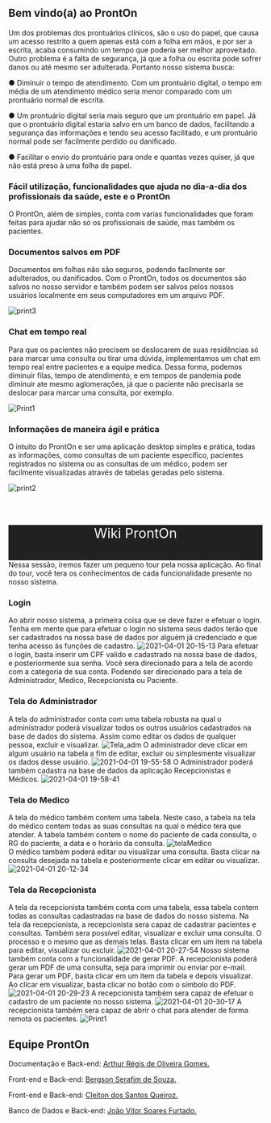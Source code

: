 ## Bem vindo(a) ao ProntOn

Um dos problemas dos prontuários clínicos, são o uso do papel, que causa um acesso
restrito a quem apenas está com a folha em mãos, e por ser a escrita, acaba consumindo um
tempo que poderia ser melhor aproveitado.
Outro problema é a falta de segurança, já que a folha ou escrita pode sofrer danos ou
até mesmo ser adulterada.
Portanto nosso sistema busca:

● Diminuir o tempo de atendimento. Com um prontuário digital, o tempo em
média de um atendimento médico seria menor comparado com um prontuário
normal de escrita.

● Um prontuário digital seria mais seguro que um prontuário em papel. Já que o
prontuário digital estaria salvo em um banco de dados, facilitando a segurança
das informações e tendo seu acesso facilitado, e um prontuário normal pode ser
facilmente perdido ou danificado.

● Facilitar o envio do prontuário para onde e quantas vezes quiser, já que não
está preso à uma folha de papel.

### Fácil utilização, funcionalidades que ajuda no dia-a-dia dos profissionais da saúde, este e o ProntOn

O ProntOn, além de simples, conta com varias funcionalidades que foram feitas para ajudar não só os profissionais de saúde, mas também os pacientes.

### Documentos salvos em PDF

Documentos em folhas não são seguros, podendo facilmente ser adulterados, ou danificados. Com o ProntOn, todos os documentos são salvos no nosso servidor e também podem ser salvos pelos nossos usuários localmente em seus computadores em um arquivo PDF.

![print3](https://user-images.githubusercontent.com/57187549/112927690-c57dc380-90eb-11eb-85e1-b48999619d72.png)

### Chat em tempo real

Para que os pacientes não precisem se deslocarem de suas residências só para marcar uma consulta ou tirar uma dúvida, implementamos um chat em tempo real entre pacientes e a equipe medica. Dessa forma, podemos diminuir filas, tempo de atendimento, e em tempos de pandemia pode diminuir ate mesmo aglomerações, já que o paciente não precisaria se deslocar para marcar uma consulta, por exemplo.

![Print1](https://user-images.githubusercontent.com/57187549/112926650-1db3c600-90ea-11eb-8d27-cf16dddd7a8c.png)

### Informações de maneira ágil e prática

O intuito do ProntOn e ser uma aplicação desktop simples e prática, todas as informações, como consultas de um paciente específico, pacientes registrados no sistema ou as consultas de um médico, podem ser facilmente visualizadas através de tabelas geradas pelo sistema.

![print2](https://user-images.githubusercontent.com/57187549/112927355-3b355f80-90eb-11eb-9769-8c146dbb8ece.png)

<br>
<br>
<br>
<div style="color:white; background-color:#212121; width:100%; height:70px; text-align:center; font-size:20pt"> Wiki ProntOn</div>
Nessa sessão, iremos fazer um pequeno tour pela nossa aplicação. Ao final do tour, você tera os conhecimentos de cada funcionalidade presente no nosso sistema.

### Login
Ao abrir nosso sistema, a primeira coisa que se deve fazer e efetuar o login. Tenha em mente que para efetuar o login no sistema seus dados terão que ser cadastrados na nossa base de dados por alguém já credenciado e que tenha acesso às funções de cadastro.
![2021-04-01 20-15-13](https://user-images.githubusercontent.com/57187549/113363375-16c5c700-9327-11eb-8df4-5a829aab9146.gif)
Para efetuar o login, basta inserir um CPF valido e cadastrado na nossa base de dados, e posteriormente sua senha. Você sera direcionado para a tela de acordo com a categoria de sua conta. Podendo ser direcionado para a tela de Administrador, Medico, Recepcionista ou Paciente.

### Tela do Administrador
A tela do administrador conta com uma tabela robusta na qual o administrador poderá visualizar todos os outros usuários cadastrados na base de dados do sistema. Assim como editar os dados de qualquer pessoa, excluir e visualizar.
![Tela_adm](https://user-images.githubusercontent.com/57187549/113360669-a0be6180-9320-11eb-985a-584fa71f7555.png)
O administrador deve clicar em algum usuário na tabela a fim de editar, excluir ou simplesmente visualizar os dados desse usuário.
![2021-04-01 19-55-58](https://user-images.githubusercontent.com/57187549/113362328-825a6500-9324-11eb-8510-b123f7a48791.gif)
O Administrador poderá também cadastra na base de dados da aplicação Recepcionistas e Médicos.
![2021-04-01 19-58-41](https://user-images.githubusercontent.com/57187549/113362590-16c4c780-9325-11eb-96cc-32ea8fcb68e8.gif)



### Tela do Medico
A tela do médico também contem uma tabela. Neste caso, a tabela na tela do médico contem todas as suas consultas na qual o médico tera que atender. A tabela também contem o nome do paciente de cada consulta, o RG do paciente, a data e o horário da consulta.
![telaMedico](https://user-images.githubusercontent.com/57187549/113363093-55a74d00-9326-11eb-9073-0b99f890defa.png)
<br>
O médico também poderá editar ou visualizar uma consulta. Basta clicar na consulta desejada na tabela e posteriormente clicar em editar ou visualizar.
![2021-04-01 20-12-34](https://user-images.githubusercontent.com/57187549/113363268-d36b5880-9326-11eb-897e-ed20b31fa904.gif)

### Tela da Recepcionista
A tela da recepcionista também conta com uma tabela, essa tabela contem todas as consultas cadastradas na base de dados do nosso sistema. Na tela da recepcionista, a recepcionista sera capaz de cadastrar pacientes e consultas. Também sera possível editar, visualizar e excluir uma consulta. O processo e o mesmo que as demais telas. Basta clicar em um item na tabela para editar, visualizar ou excluir.
![2021-04-01 20-27-54](https://user-images.githubusercontent.com/57187549/113364291-7cb34e00-9329-11eb-8cbd-9f5b1374448c.gif)
Nosso sistema também conta com a funcionalidade de gerar PDF. A recepcionista poderá gerar um PDF de uma consulta, seja para imprimir ou enviar por e-mail. Para gerar um PDF, basta clicar em um item da tabela e depois visualizar. Ao clicar em visualizar, basta clicar no botão com o símbolo do PDF.
![2021-04-01 20-29-23](https://user-images.githubusercontent.com/57187549/113364500-1549ce00-932a-11eb-8012-f72abe5bc3f9.gif)
A recepcionista também sera capaz de efetuar o cadastro de um paciente no nosso sistema.
![2021-04-01 20-30-17](https://user-images.githubusercontent.com/57187549/113364531-2bf02500-932a-11eb-85dd-38f41a0f61ee.gif)
A recepcionista também sera capaz de abrir o chat para atender de forma remota os pacientes. 
![Print1](https://user-images.githubusercontent.com/57187549/112926650-1db3c600-90ea-11eb-8d27-cf16dddd7a8c.png)

## Equipe ProntOn
Documentação e Back-end: [Arthur Régis de Oliveira Gomes.](https://github.com/arthurregis)

Front-end e Back-end: [Bergson Serafim de Souza.](https://github.com/BergSouza)

Front-end e Back-end: [Cleiton dos Santos Queiroz.](https://github.com/viktorsoares)

Banco de Dados e Back-end: [João Vitor Soares Furtado.](https://github.com/Cleiton366)
